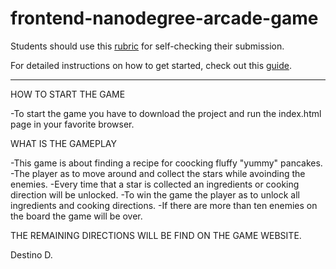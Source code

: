 frontend-nanodegree-arcade-game
===============================

Students should use this [rubric](https://www.udacity.com/course/viewer/#!/c-nd001/l-2696458597/m-2687128535) for self-checking their submission.

For detailed instructions on how to get started, check out this [guide](https://docs.google.com/document/d/1v01aScPjSWCCWQLIpFqvg3-vXLH2e8_SZQKC8jNO0Dc/pub?embedded=true).

********************************************************************************************************************************
HOW TO START THE GAME

-To start the game you have to download the project and run the index.html
page in your favorite browser.

WHAT IS THE GAMEPLAY

-This game is about finding a recipe for coocking fluffy "yummy" pancakes.<br />
-The player as to move around and collect the stars while avoinding the enemies.
-Every time that a star is collected an ingredients or cooking direction will be unlocked.
-To win the game the player as to unlock all ingredients and cooking directions.
-If there are more than ten enemies on the board the game will be over.

THE REMAINING DIRECTIONS WILL BE FIND ON THE GAME WEBSITE.

Destino D.
